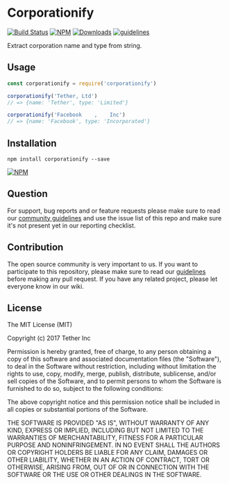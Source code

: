 # Corporationify


[![Build Status](https://travis-ci.org/tether/corporationify.svg?branch=master)](https://travis-ci.org/tether/corporationify)
[![NPM](https://img.shields.io/npm/v/corporationify.svg)](https://www.npmjs.com/package/corporationify)
[![Downloads](https://img.shields.io/npm/dm/corporationify.svg)](http://npm-stat.com/charts.html?package=corporationify)
[![guidelines](https://tether.github.io/contribution-guide/badge-guidelines.svg)](https://github.com/tether/contribution-guide)

Extract corporation name and type from string.

## Usage


```js
const corporationify = require('corporationify')

corporationify('Tether, Ltd')
// => {name: 'Tether', type: 'Limited'}

corporationify('Facebook    ,    Inc')
// => {name: 'Facebook', type: 'Incorporated'}
```

## Installation

```shell
npm install corporationify --save
```

[![NPM](https://nodei.co/npm/corporationify.png)](https://nodei.co/npm/corporationify/)


## Question

For support, bug reports and or feature requests please make sure to read our
<a href="https://github.com/tether/contribution-guide/blob/master/community.md" target="_blank">community guidelines</a> and use the issue list of this repo and make sure it's not present yet in our reporting checklist.

## Contribution

The open source community is very important to us. If you want to participate to this repository, please make sure to read our <a href="https://github.com/tether/contribution-guide" target="_blank">guidelines</a> before making any pull request. If you have any related project, please let everyone know in our wiki.

## License

The MIT License (MIT)

Copyright (c) 2017 Tether Inc

Permission is hereby granted, free of charge, to any person obtaining a copy of this software and associated documentation files (the "Software"), to deal in the Software without restriction, including without limitation the rights to use, copy, modify, merge, publish, distribute, sublicense, and/or sell copies of the Software, and to permit persons to whom the Software is furnished to do so, subject to the following conditions:

The above copyright notice and this permission notice shall be included in all copies or substantial portions of the Software.

THE SOFTWARE IS PROVIDED "AS IS", WITHOUT WARRANTY OF ANY KIND, EXPRESS OR IMPLIED, INCLUDING BUT NOT LIMITED TO THE WARRANTIES OF MERCHANTABILITY, FITNESS FOR A PARTICULAR PURPOSE AND NONINFRINGEMENT. IN NO EVENT SHALL THE AUTHORS OR COPYRIGHT HOLDERS BE LIABLE FOR ANY CLAIM, DAMAGES OR OTHER LIABILITY, WHETHER IN AN ACTION OF CONTRACT, TORT OR OTHERWISE, ARISING FROM, OUT OF OR IN CONNECTION WITH THE SOFTWARE OR THE USE OR OTHER DEALINGS IN THE SOFTWARE.
